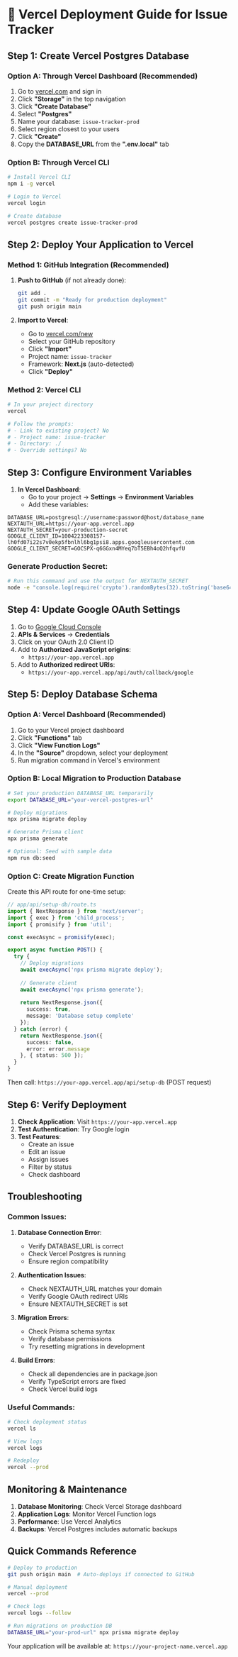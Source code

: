 # 🚀 Vercel Deployment Guide for Issue Tracker

## Step 1: Create Vercel Postgres Database

### Option A: Through Vercel Dashboard (Recommended)
1. Go to [vercel.com](https://vercel.com) and sign in
2. Click **"Storage"** in the top navigation
3. Click **"Create Database"**
4. Select **"Postgres"**
5. Name your database: `issue-tracker-prod`
6. Select region closest to your users
7. Click **"Create"**
8. Copy the **DATABASE_URL** from the **".env.local"** tab

### Option B: Through Vercel CLI
```bash
# Install Vercel CLI
npm i -g vercel

# Login to Vercel
vercel login

# Create database
vercel postgres create issue-tracker-prod
```

## Step 2: Deploy Your Application to Vercel

### Method 1: GitHub Integration (Recommended)

1. **Push to GitHub** (if not already done):
   ```bash
   git add .
   git commit -m "Ready for production deployment"
   git push origin main
   ```

2. **Import to Vercel**:
   - Go to [vercel.com/new](https://vercel.com/new)
   - Select your GitHub repository
   - Click **"Import"**
   - Project name: `issue-tracker`
   - Framework: **Next.js** (auto-detected)
   - Click **"Deploy"**

### Method 2: Vercel CLI
```bash
# In your project directory
vercel

# Follow the prompts:
# - Link to existing project? No
# - Project name: issue-tracker
# - Directory: ./
# - Override settings? No
```

## Step 3: Configure Environment Variables

1. **In Vercel Dashboard**:
   - Go to your project → **Settings** → **Environment Variables**
   - Add these variables:

```env
DATABASE_URL=postgresql://username:password@host/database_name
NEXTAUTH_URL=https://your-app.vercel.app
NEXTAUTH_SECRET=your-production-secret
GOOGLE_CLIENT_ID=1004223308157-lh0fd07i22s7v0ekp5fbnlhl6bg1psi8.apps.googleusercontent.com
GOOGLE_CLIENT_SECRET=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
```

### Generate Production Secret:
```bash
# Run this command and use the output for NEXTAUTH_SECRET
node -e "console.log(require('crypto').randomBytes(32).toString('base64'))"
```

## Step 4: Update Google OAuth Settings

1. Go to [Google Cloud Console](https://console.cloud.google.com)
2. **APIs & Services** → **Credentials**
3. Click on your OAuth 2.0 Client ID
4. Add to **Authorized JavaScript origins**:
   - `https://your-app.vercel.app`
5. Add to **Authorized redirect URIs**:
   - `https://your-app.vercel.app/api/auth/callback/google`

## Step 5: Deploy Database Schema

### Option A: Vercel Dashboard (Recommended)
1. Go to your Vercel project dashboard
2. Click **"Functions"** tab
3. Click **"View Function Logs"**
4. In the **"Source"** dropdown, select your deployment
5. Run migration command in Vercel's environment

### Option B: Local Migration to Production Database
```bash
# Set your production DATABASE_URL temporarily
export DATABASE_URL="your-vercel-postgres-url"

# Deploy migrations
npx prisma migrate deploy

# Generate Prisma client
npx prisma generate

# Optional: Seed with sample data
npm run db:seed
```

### Option C: Create Migration Function
Create this API route for one-time setup:
```typescript
// app/api/setup-db/route.ts
import { NextResponse } from 'next/server';
import { exec } from 'child_process';
import { promisify } from 'util';

const execAsync = promisify(exec);

export async function POST() {
  try {
    // Deploy migrations
    await execAsync('npx prisma migrate deploy');
    
    // Generate client
    await execAsync('npx prisma generate');
    
    return NextResponse.json({ 
      success: true, 
      message: 'Database setup complete' 
    });
  } catch (error) {
    return NextResponse.json({ 
      success: false, 
      error: error.message 
    }, { status: 500 });
  }
}
```

Then call: `https://your-app.vercel.app/api/setup-db` (POST request)

## Step 6: Verify Deployment

1. **Check Application**: Visit `https://your-app.vercel.app`
2. **Test Authentication**: Try Google login
3. **Test Features**:
   - Create an issue
   - Edit an issue
   - Assign issues
   - Filter by status
   - Check dashboard

## Troubleshooting

### Common Issues:

1. **Database Connection Error**:
   - Verify DATABASE_URL is correct
   - Check Vercel Postgres is running
   - Ensure region compatibility

2. **Authentication Issues**:
   - Check NEXTAUTH_URL matches your domain
   - Verify Google OAuth redirect URIs
   - Ensure NEXTAUTH_SECRET is set

3. **Migration Errors**:
   - Check Prisma schema syntax
   - Verify database permissions
   - Try resetting migrations in development

4. **Build Errors**:
   - Check all dependencies are in package.json
   - Verify TypeScript errors are fixed
   - Check Vercel build logs

### Useful Commands:
```bash
# Check deployment status
vercel ls

# View logs
vercel logs

# Redeploy
vercel --prod
```

## Monitoring & Maintenance

1. **Database Monitoring**: Check Vercel Storage dashboard
2. **Application Logs**: Monitor Vercel Function logs
3. **Performance**: Use Vercel Analytics
4. **Backups**: Vercel Postgres includes automatic backups

## Quick Commands Reference

```bash
# Deploy to production
git push origin main  # Auto-deploys if connected to GitHub

# Manual deployment
vercel --prod

# Check logs
vercel logs --follow

# Run migrations on production DB
DATABASE_URL="your-prod-url" npx prisma migrate deploy
```

Your application will be available at: `https://your-project-name.vercel.app`